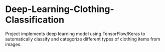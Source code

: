# Deep-Learning-Clothing-Classification
Project implements deep learning model using TensorFlow/Keras to automatically classify and categorize different types of clothing items from images.
